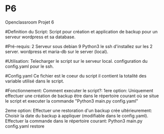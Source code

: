 # P6
Openclassroom Projet 6

#Definition du Script:
Script pour création et application de backup pour un serveur wordpress et sa database.

#Pré-requis:
2 Serveur sous debian 9
Python3
le ssh d'installez sur les 2 server.
wordpress et maria-db sur le server (local).


#Utilisation:
Telecharger le script sur le serveur local.
configuration du config.yaml pour le ssh.

#Config.yaml
Ce fichier est le coeur du script il contient la totalité des variable utilisé dans le script.

#Fonctionnement:
Comment executer le script?:
1ere option: Uniquement effectuer une création de backup
être dans le répertoire courant où se situe le script et executer la commande "Python3 main.py config.yaml"

2eme option: Effectuer une restoration d'un backup crée ultérieurement:
Choisir la date du backup à appliquer (modifiable dans le config.yaml).
Effectuer la commande dans le répertoire courant: Python3 main.py config.yaml restore
